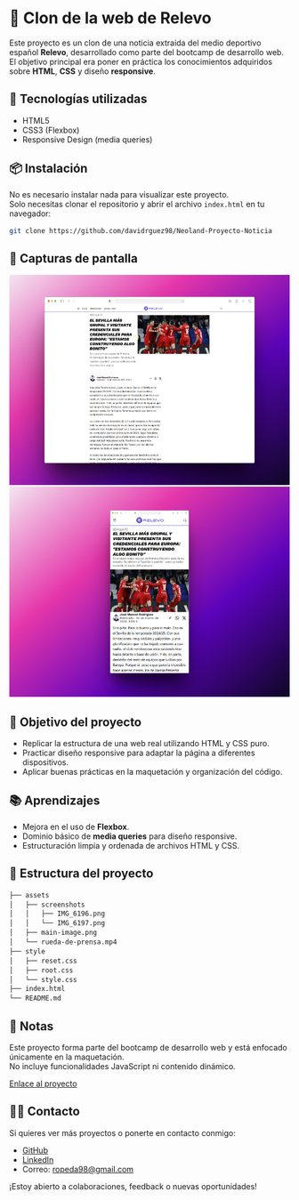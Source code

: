 # 📰 Clon de la web de Relevo

Este proyecto es un clon de una noticia extraida del medio deportivo español **Relevo**, desarrollado como parte del bootcamp de desarrollo web. El objetivo principal era poner en práctica los conocimientos adquiridos sobre **HTML**, **CSS** y diseño **responsive**.



## 🚀 Tecnologías utilizadas

- HTML5
- CSS3 (Flexbox)
- Responsive Design (media queries)



## 📦 Instalación

No es necesario instalar nada para visualizar este proyecto.  
Solo necesitas clonar el repositorio y abrir el archivo `index.html` en tu navegador:

```bash
git clone https://github.com/davidrguez98/Neoland-Proyecto-Noticia
```



## 📸 Capturas de pantalla

![Versión escritorio](./assets/screenshots/IMG_6196.PNG)  
![Versión móvil](./assets/screenshots/IMG_6197.PNG)



## 🎯 Objetivo del proyecto

- Replicar la estructura de una web real utilizando HTML y CSS puro.
- Practicar diseño responsive para adaptar la página a diferentes dispositivos.
- Aplicar buenas prácticas en la maquetación y organización del código.



## 📚 Aprendizajes

- Mejora en el uso de **Flexbox**.
- Dominio básico de **media queries** para diseño responsive.
- Estructuración limpia y ordenada de archivos HTML y CSS.



## 📁 Estructura del proyecto

```bash
├── assets
│   ├── screenshots
│   │   ├── IMG_6196.png
│   │   └── IMG_6197.png
│   ├── main-image.png
│   └── rueda-de-prensa.mp4
├── style
│   ├── reset.css
│   ├── root.css
│   └── style.css
├── index.html
└── README.md
```



## 📌 Notas

Este proyecto forma parte del bootcamp de desarrollo web y está enfocado únicamente en la maquetación.  
No incluye funcionalidades JavaScript ni contenido dinámico.

[Enlace al proyecto](https://neoland-proyecto-noticia.netlify.app/)

## 👩‍💻 Contacto

Si quieres ver más proyectos o ponerte en contacto conmigo:

- [GitHub](https://github.com/davidrguez98)
- [LinkedIn](https://www.linkedin.com/in/david-rodr%C3%ADguez-p%C3%A9rez-softdev/)
- Correo: ropeda98@gmail.com

¡Estoy abierto a colaboraciones, feedback o nuevas oportunidades!
